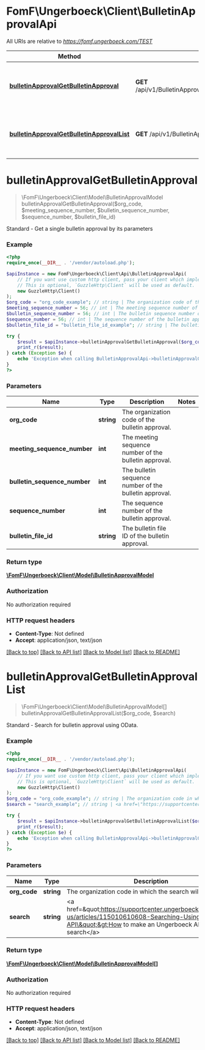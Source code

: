 # FomF\Ungerboeck\Client\BulletinApprovalApi

All URIs are relative to *https://fomf.ungerboeck.com/TEST*

Method | HTTP request | Description
------------- | ------------- | -------------
[**bulletinApprovalGetBulletinApproval**](BulletinApprovalApi.md#bulletinApprovalGetBulletinApproval) | **GET** /api/v1/BulletinApproval/{OrgCode}/{MeetingSequenceNumber}/{BulletinSequenceNumber}/{SequenceNumber}/{BulletinFileID} | Standard - Get a single bulletin approval by its parameters
[**bulletinApprovalGetBulletinApprovalList**](BulletinApprovalApi.md#bulletinApprovalGetBulletinApprovalList) | **GET** /api/v1/BulletinApproval/{OrgCode} | Standard - Search for bulletin approval using OData.


# **bulletinApprovalGetBulletinApproval**
> \FomF\Ungerboeck\Client\Model\BulletinApprovalModel bulletinApprovalGetBulletinApproval($org_code, $meeting_sequence_number, $bulletin_sequence_number, $sequence_number, $bulletin_file_id)

Standard - Get a single bulletin approval by its parameters

### Example
```php
<?php
require_once(__DIR__ . '/vendor/autoload.php');

$apiInstance = new FomF\Ungerboeck\Client\Api\BulletinApprovalApi(
    // If you want use custom http client, pass your client which implements `GuzzleHttp\ClientInterface`.
    // This is optional, `GuzzleHttp\Client` will be used as default.
    new GuzzleHttp\Client()
);
$org_code = "org_code_example"; // string | The organization code of the bulletin approval.
$meeting_sequence_number = 56; // int | The meeting sequence number of the bulletin approval.
$bulletin_sequence_number = 56; // int | The bulletin sequence number of the bulletin approval.
$sequence_number = 56; // int | The sequence number of the bulletin approval.
$bulletin_file_id = "bulletin_file_id_example"; // string | The bulletin file ID of the bulletin approval.

try {
    $result = $apiInstance->bulletinApprovalGetBulletinApproval($org_code, $meeting_sequence_number, $bulletin_sequence_number, $sequence_number, $bulletin_file_id);
    print_r($result);
} catch (Exception $e) {
    echo 'Exception when calling BulletinApprovalApi->bulletinApprovalGetBulletinApproval: ', $e->getMessage(), PHP_EOL;
}
?>
```

### Parameters

Name | Type | Description  | Notes
------------- | ------------- | ------------- | -------------
 **org_code** | **string**| The organization code of the bulletin approval. |
 **meeting_sequence_number** | **int**| The meeting sequence number of the bulletin approval. |
 **bulletin_sequence_number** | **int**| The bulletin sequence number of the bulletin approval. |
 **sequence_number** | **int**| The sequence number of the bulletin approval. |
 **bulletin_file_id** | **string**| The bulletin file ID of the bulletin approval. |

### Return type

[**\FomF\Ungerboeck\Client\Model\BulletinApprovalModel**](../Model/BulletinApprovalModel.md)

### Authorization

No authorization required

### HTTP request headers

 - **Content-Type**: Not defined
 - **Accept**: application/json, text/json

[[Back to top]](#) [[Back to API list]](../../README.md#documentation-for-api-endpoints) [[Back to Model list]](../../README.md#documentation-for-models) [[Back to README]](../../README.md)

# **bulletinApprovalGetBulletinApprovalList**
> \FomF\Ungerboeck\Client\Model\BulletinApprovalModel[] bulletinApprovalGetBulletinApprovalList($org_code, $search)

Standard - Search for bulletin approval using OData.

### Example
```php
<?php
require_once(__DIR__ . '/vendor/autoload.php');

$apiInstance = new FomF\Ungerboeck\Client\Api\BulletinApprovalApi(
    // If you want use custom http client, pass your client which implements `GuzzleHttp\ClientInterface`.
    // This is optional, `GuzzleHttp\Client` will be used as default.
    new GuzzleHttp\Client()
);
$org_code = "org_code_example"; // string | The organization code in which the search will take place
$search = "search_example"; // string | <a href=\"https://supportcenter.ungerboeck.com/hc/en-us/articles/115010610608-Searching-Using-the-API\">How to make an Ungerboeck API search</a>

try {
    $result = $apiInstance->bulletinApprovalGetBulletinApprovalList($org_code, $search);
    print_r($result);
} catch (Exception $e) {
    echo 'Exception when calling BulletinApprovalApi->bulletinApprovalGetBulletinApprovalList: ', $e->getMessage(), PHP_EOL;
}
?>
```

### Parameters

Name | Type | Description  | Notes
------------- | ------------- | ------------- | -------------
 **org_code** | **string**| The organization code in which the search will take place |
 **search** | **string**| &lt;a href&#x3D;\&quot;https://supportcenter.ungerboeck.com/hc/en-us/articles/115010610608-Searching-Using-the-API\&quot;&gt;How to make an Ungerboeck API search&lt;/a&gt; |

### Return type

[**\FomF\Ungerboeck\Client\Model\BulletinApprovalModel[]**](../Model/BulletinApprovalModel.md)

### Authorization

No authorization required

### HTTP request headers

 - **Content-Type**: Not defined
 - **Accept**: application/json, text/json

[[Back to top]](#) [[Back to API list]](../../README.md#documentation-for-api-endpoints) [[Back to Model list]](../../README.md#documentation-for-models) [[Back to README]](../../README.md)

